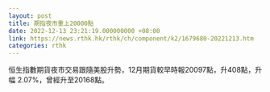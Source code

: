 ```yaml
---
layout: post
title: 期指夜市重上20000點
date: 2022-12-13 23:21:19.000000000 +08:00
link: https://news.rthk.hk/rthk/ch/component/k2/1679680-20221213.htm
categories: rthk
---
```


恒生指數期貨夜市交易跟隨美股升勢，12月期貨較早時報20097點，升408點，升幅 2.07%，曾經升至20168點。
